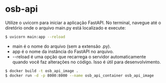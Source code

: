 # osb-api

Utilize o uvicorn para iniciar a aplicação FastAPI. No terminal, navegue até o diretório onde o arquivo main.py está localizado e execute:

```bash
$ uvicorn main:app --reload
```
- main é o nome do arquivo (sem a extensão .py).
- app é o nome da instância do FastAPI no arquivo.
- --reload é uma opção que recarrega o servidor automaticamente quando você faz alterações no código. Isso é útil para desenvolvimento.

```bash
$ docker build -t osb_api_image .
$ docker run -d -p 8000:8000 --name osb_api_container osb_api_image
```